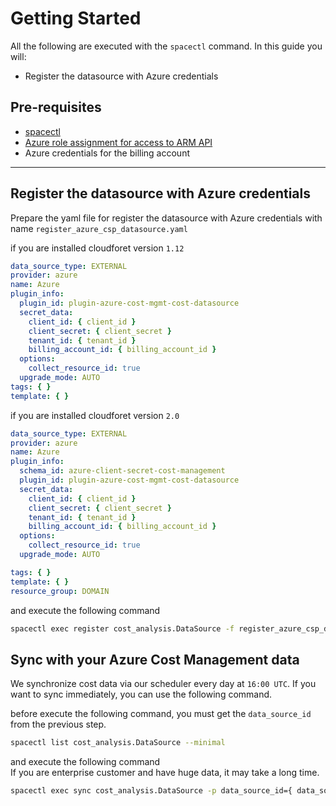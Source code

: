 # Getting Started

All the following are executed with the `spacectl` command.
In this guide you will:

- Register the datasource with Azure credentials

## Pre-requisites

- [spacectl](https://github.com/cloudforet-io/spacectl)
- [Azure role assignment for access to ARM API](https://learn.microsoft.com/en-us/azure/cost-management-billing/automate/cost-management-api-permissions#assign-service-principal-access-to-azure-resource-manager-apis)
- Azure credentials for the billing account

---

## Register the datasource with Azure credentials

Prepare the yaml file for register the datasource with Azure credentials with name `register_azure_csp_datasource.yaml`

if you are installed cloudforet version `1.12`

```yaml
data_source_type: EXTERNAL
provider: azure
name: Azure
plugin_info:
  plugin_id: plugin-azure-cost-mgmt-cost-datasource
  secret_data:
    client_id: { client_id }
    client_secret: { client_secret }
    tenant_id: { tenant_id }
    billing_account_id: { billing_account_id }
  options:
    collect_resource_id: true
  upgrade_mode: AUTO
tags: { }
template: { }
```

if you are installed cloudforet version `2.0`

```yaml
data_source_type: EXTERNAL
provider: azure
name: Azure
plugin_info:
  schema_id: azure-client-secret-cost-management
  plugin_id: plugin-azure-cost-mgmt-cost-datasource
  secret_data:
    client_id: { client_id }
    client_secret: { client_secret }
    tenant_id: { tenant_id }
    billing_account_id: { billing_account_id }
  options:
    collect_resource_id: true
  upgrade_mode: AUTO

tags: { }
template: { }
resource_group: DOMAIN
```

and execute the following command

```bash
spacectl exec register cost_analysis.DataSource -f register_azure_csp_datasource.yaml
```

## Sync with your Azure Cost Management data

We synchronize cost data via our scheduler every day at `16:00 UTC`.
If you want to sync immediately, you can use the following command.

before execute the following command, you must get the `data_source_id` from the previous step.

```bash
spacectl list cost_analysis.DataSource --minimal
```

and execute the following command <br>
If you are enterprise customer and have huge data, it may take a long time.

```bash
spacectl exec sync cost_analysis.DataSource -p data_source_id={ data_source_id }
```

